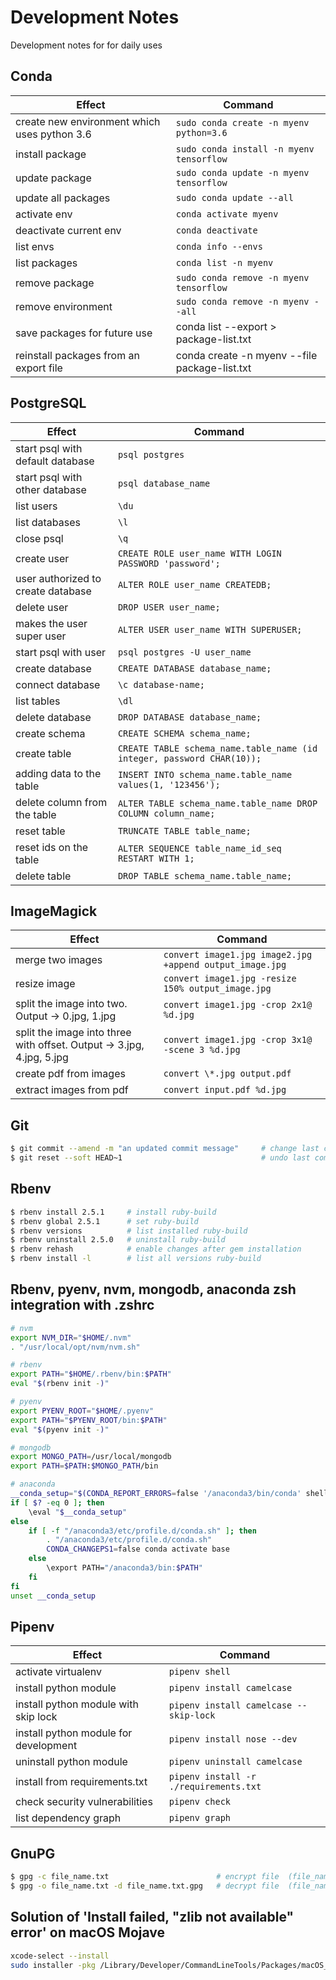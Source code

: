 # Development Notes

Development notes for for daily uses

## Conda

| Effect                                       | Command                                       |
| -------------------------------------------- | --------------------------------------------- |
| create new environment which uses python 3.6 | `sudo conda create -n myenv python=3.6`       |
| install package                              | `sudo conda install -n myenv tensorflow`      |
| update package                               | `sudo conda update -n myenv tensorflow`       |
| update all packages                          | `sudo conda update --all`                     |
| activate env                                 | `conda activate myenv`                       |
| deactivate current env                       | `conda deactivate`                           |
| list envs                                    | `conda info --envs`                           |
| list packages                                | `conda list -n myenv`                         |
| remove package                               | `sudo conda remove -n myenv tensorflow`       |
| remove environment                           | `sudo conda remove -n myenv --all`            |
| save packages for future use                 | conda list --export > package-list.txt        |
| reinstall packages from an export file       | conda create -n myenv --file package-list.txt |

## PostgreSQL

| Effect                             | Command                                                                |
| ---------------------------------- | ---------------------------------------------------------------------- |
| start psql with default database   | `psql postgres`                                                        |
| start psql with other database     | `psql database_name`                                                   |
| list users                         | `\du`                                                                  |
| list databases                     | `\l`                                                                   |
| close psql                         | `\q`                                                                   |
| create user                        | `CREATE ROLE user_name WITH LOGIN PASSWORD 'password';`                |
| user authorized to create database | `ALTER ROLE user_name CREATEDB;`                                       |
| delete user                        | `DROP USER user_name;`                                                 |
| makes the user super user          | `ALTER USER user_name WITH SUPERUSER;`                                 |
| start psql with user               | `psql postgres -U user_name`                                           |
| create database                    | `CREATE DATABASE database_name;`                                       |
| connect database                   | `\c database-name;`                                                    |
| list tables                        | `\dl`                                                                  |
| delete database                    | `DROP DATABASE database_name;`                                         |
| create schema                      | `CREATE SCHEMA schema_name;`                                           |
| create table                       | `CREATE TABLE schema_name.table_name (id integer, password CHAR(10));` |
| adding data to the table           | `INSERT INTO schema_name.table_name values(1, '123456');`              |
| delete column from the table       | `ALTER TABLE schema_name.table_name DROP COLUMN column_name;`          |
| reset table                        | `TRUNCATE TABLE table_name;`                                           |
| reset ids on the table             | `ALTER SEQUENCE table_name_id_seq RESTART WITH 1;`                     |
| delete table                       | `DROP TABLE schema_name.table_name;`                                   |

## ImageMagick

| Effect                                                                | Command                                                  |
| --------------------------------------------------------------------- | -------------------------------------------------------- |
| merge two images                                                      | `convert image1.jpg image2.jpg +append output_image.jpg` |
| resize image                                                          | `convert image1.jpg -resize 150% output_image.jpg`       |
| split the image into two. Output -> 0.jpg, 1.jpg                      | `convert image1.jpg -crop 2x1@ %d.jpg`                   |
| split the image into three with offset. Output -> 3.jpg, 4.jpg, 5.jpg | `convert image1.jpg -crop 3x1@ -scene 3 %d.jpg`          |
| create pdf from images                                                | `convert \*.jpg output.pdf`                              |
| extract images from pdf                                               | `convert input.pdf %d.jpg`                               |

## Git

```bash
$ git commit --amend -m "an updated commit message"     # change last commit message
$ git reset --soft HEAD~1                               # undo last commit
```

## Rbenv

```bash
$ rbenv install 2.5.1     # install ruby-build
$ rbenv global 2.5.1      # set ruby-build
$ rbenv versions          # list installed ruby-build
$ rbenv uninstall 2.5.0   # uninstall ruby-build
$ rbenv rehash            # enable changes after gem installation
$ rbenv install -l        # list all versions ruby-build
```

## Rbenv, pyenv, nvm, mongodb, anaconda zsh integration with .zshrc

```bash
# nvm
export NVM_DIR="$HOME/.nvm"
. "/usr/local/opt/nvm/nvm.sh"

# rbenv
export PATH="$HOME/.rbenv/bin:$PATH"
eval "$(rbenv init -)"

# pyenv
export PYENV_ROOT="$HOME/.pyenv"
export PATH="$PYENV_ROOT/bin:$PATH"
eval "$(pyenv init -)"

# mongodb
export MONGO_PATH=/usr/local/mongodb
export PATH=$PATH:$MONGO_PATH/bin

# anaconda
__conda_setup="$(CONDA_REPORT_ERRORS=false '/anaconda3/bin/conda' shell.bash hook 2> /dev/null)"
if [ $? -eq 0 ]; then
    \eval "$__conda_setup"
else
    if [ -f "/anaconda3/etc/profile.d/conda.sh" ]; then
        . "/anaconda3/etc/profile.d/conda.sh"
        CONDA_CHANGEPS1=false conda activate base
    else
        \export PATH="/anaconda3/bin:$PATH"
    fi
fi
unset __conda_setup
```

## Pipenv

| Effect                                                                | Command                                                  |
| --------------------------------------------------------------------- | -------------------------------------------------------- |
| activate virtualenv                                                   | `pipenv shell`                                           |
| install python module                                                 | `pipenv install camelcase`                               |
| install python module with skip lock                                  | `pipenv install camelcase --skip-lock`                   |
| install python module for development                                 | `pipenv install nose --dev`                              |
| uninstall python module                                               | `pipenv uninstall camelcase`                             |
| install from requirements.txt                                         | `pipenv install -r ./requirements.txt`                   |
| check security vulnerabilities                                        | `pipenv check`                                           |
| list dependency graph                                                 | `pipenv graph`                                           |

## GnuPG

```bash
$ gpg -c file_name.txt                        # encrypt file  (file_name.txt -> file_name.txt.gpg)
$ gpg -o file_name.txt -d file_name.txt.gpg   # decrypt file  (file_name.txt.gpg -> file_name.txt.gpg)
```

## Solution of 'Install failed, "zlib not available" error' on macOS Mojave
```bash
xcode-select --install
sudo installer -pkg /Library/Developer/CommandLineTools/Packages/macOS_SDK_headers_for_macOS_10.14.pkg -target /
```